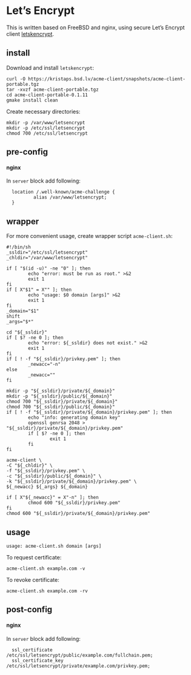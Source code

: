 # Let’s Encrypt

This is written based on FreeBSD and nginx, 
using secure Let’s Encrypt client [letskencrypt](https://kristaps.bsd.lv/letskencrypt/).  

## install
Download and install `letskencrypt`:  
```
curl -O https://kristaps.bsd.lv/acme-client/snapshots/acme-client-portable.tgz
tar -xvzf acme-client-portable.tgz
cd acme-client-portable-0.1.11
gmake install clean
```

Create necessary directories:  
```
mkdir -p /var/www/letsencrypt
mkdir -p /etc/ssl/letsencrypt
chmod 700 /etc/ssl/letsencrypt
```

## pre-config
#### nginx
In `server` block add following:
```
  location /.well-known/acme-challenge {
          alias /var/www/letsencrypt;
  }
```

## wrapper
For more convenient usage, create wrapper script `acme-client.sh`:  
```
#!/bin/sh
_ssldir="/etc/ssl/letsencrypt"
_chldir="/var/www/letsencrypt"

if [ "$(id -u)" -ne "0" ]; then
        echo "error: must be run as root." >&2
        exit 1
fi
if [ X"$1" = X"" ]; then
        echo "usage: $0 domain [args]" >&2
        exit 1
fi
_domain="$1"
shift
_args="$*"

cd "${_ssldir}"
if [ $? -ne 0 ]; then
        echo "error: ${_ssldir} does not exist." >&2
        exit 1
fi
if [ ! -f "${_ssldir}/privkey.pem" ]; then
        _newacc="-n"
else
        _newacc=""
fi

mkdir -p "${_ssldir}/private/${_domain}"
mkdir -p "${_ssldir}/public/${_domain}"
chmod 700 "${_ssldir}/private/${_domain}"
chmod 700 "${_ssldir}/public/${_domain}"
if [ ! -f "${_ssldir}/private/${_domain}/privkey.pem" ]; then
        echo "info: generating domain key"
        openssl genrsa 2048 > "${_ssldir}/private/${_domain}/privkey.pem"
        if [ $? -ne 0 ]; then
                exit 1
        fi
fi

acme-client \
-C "${_chldir}" \
-f "${_ssldir}/privkey.pem" \
-c "${_ssldir}/public/${_domain}" \
-k "${_ssldir}/private/${_domain}/privkey.pem" \
${_newacc} ${_args} ${_domain}

if [ X"${_newacc}" = X"-n" ]; then
        chmod 600 "${_ssldir}/privkey.pem"
fi
chmod 600 "${_ssldir}/private/${_domain}/privkey.pem"

```

## usage
```
usage: acme-client.sh domain [args]  
```
To request certificate:  
```
acme-client.sh example.com -v
```
To revoke certificate:  
```
acme-client.sh example.com -rv
```

## post-config
#### nginx
In `server` block add following:  
```
  ssl_certificate     /etc/ssl/letsencrypt/public/example.com/fullchain.pem;
  ssl_certificate_key /etc/ssl/letsencrypt/private/example.com/privkey.pem;
```
